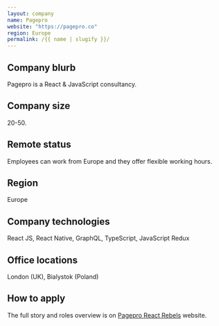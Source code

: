 ```yaml
---
layout: company
name: Pagepro
website: "https://pagepro.co"
region: Europe
permalink: /{{ name | slugify }}/
---
```


## Company blurb

Pagepro is a React & JavaScript consultancy.

## Company size

20-50.

## Remote status

Employees can work from Europe and they offer flexible working hours.

## Region

Europe

## Company technologies

React JS, React Native, GraphQL, TypeScript, JavaScript Redux

## Office locations

London (UK), Bialystok (Poland)

## How to apply

The full story and roles overview is on [Pagepro React Rebels](https://pagepro.co/) website.